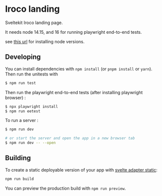 # Iroco landing

Sveltekit Iroco landing page.

It needs node 14.15, and 16 for running playwright end-to-end tests.

see [this url](https://github.com/nodesource/distributions/blob/master/README.md) for installing node versions.

## Developing

You can install dependencies with `npm install` (or `pnpm install` or `yarn`). Then run the unitests with

```bash
$ npm run test
```

Then run the playwright end-to-end tests (after installing playwright browser) :

```bash
$ npx playwright install
$ npm run eetest
```

To run a server :

```bash
$ npm run dev

# or start the server and open the app in a new browser tab
$ npm run dev -- --open
```

## Building

To create a static deployable version of your app with [svelte adapter static](https://github.com/icdance/sveltekit/tree/master/packages/adapter-static):

```bash
npm run build
```

You can preview the production build with `npm run preview`.
